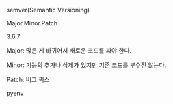 semver(Semantic Versioning)

Major.Minor.Patch

3.6.7

Major: 많은 게 바뀌어서 새로운 코드를 짜야 한다.

Minor: 기능의 추가나 삭제가 있지만 기존 코드를 부수진 않는다.

Patch: 버그 픽스



pyenv

